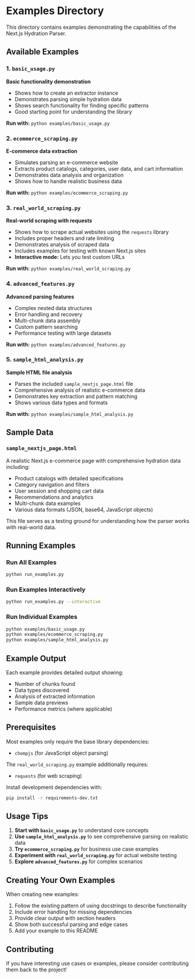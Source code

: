 # Examples Directory

This directory contains examples demonstrating the capabilities of the Next.js Hydration Parser.

## Available Examples

### 1. `basic_usage.py`
**Basic functionality demonstration**
- Shows how to create an extractor instance
- Demonstrates parsing simple hydration data
- Shows search functionality for finding specific patterns
- Good starting point for understanding the library

**Run with:** `python examples/basic_usage.py`

### 2. `ecommerce_scraping.py`
**E-commerce data extraction**
- Simulates parsing an e-commerce website
- Extracts product catalogs, categories, user data, and cart information
- Demonstrates data analysis and organization
- Shows how to handle realistic business data

**Run with:** `python examples/ecommerce_scraping.py`

### 3. `real_world_scraping.py`
**Real-world scraping with requests**
- Shows how to scrape actual websites using the `requests` library
- Includes proper headers and rate limiting
- Demonstrates analysis of scraped data
- Includes examples for testing with known Next.js sites
- **Interactive mode:** Lets you test custom URLs

**Run with:** `python examples/real_world_scraping.py`

### 4. `advanced_features.py`
**Advanced parsing features**
- Complex nested data structures
- Error handling and recovery
- Multi-chunk data assembly
- Custom pattern searching
- Performance testing with large datasets

**Run with:** `python examples/advanced_features.py`

### 5. `sample_html_analysis.py`
**Sample HTML file analysis**
- Parses the included `sample_nextjs_page.html` file
- Comprehensive analysis of realistic e-commerce data
- Demonstrates key extraction and pattern matching
- Shows various data types and formats

**Run with:** `python examples/sample_html_analysis.py`

## Sample Data

### `sample_nextjs_page.html`
A realistic Next.js e-commerce page with comprehensive hydration data including:
- Product catalogs with detailed specifications
- Category navigation and filters
- User session and shopping cart data
- Recommendations and analytics
- Multi-chunk data examples
- Various data formats (JSON, base64, JavaScript objects)

This file serves as a testing ground for understanding how the parser works with real-world data.

## Running Examples

### Run All Examples
```bash
python run_examples.py
```

### Run Examples Interactively
```bash
python run_examples.py --interactive
```

### Run Individual Examples
```bash
python examples/basic_usage.py
python examples/ecommerce_scraping.py
python examples/sample_html_analysis.py
```

## Example Output

Each example provides detailed output showing:
- Number of chunks found
- Data types discovered
- Analysis of extracted information
- Sample data previews
- Performance metrics (where applicable)

## Prerequisites

Most examples only require the base library dependencies:
- `chompjs` (for JavaScript object parsing)

The `real_world_scraping.py` example additionally requires:
- `requests` (for web scraping)

Install development dependencies with:
```bash
pip install -r requirements-dev.txt
```

## Usage Tips

1. **Start with `basic_usage.py`** to understand core concepts
2. **Use `sample_html_analysis.py`** to see comprehensive parsing on realistic data
3. **Try `ecommerce_scraping.py`** for business use case examples
4. **Experiment with `real_world_scraping.py`** for actual website testing
5. **Explore `advanced_features.py`** for complex scenarios

## Creating Your Own Examples

When creating new examples:
1. Follow the existing pattern of using docstrings to describe functionality
2. Include error handling for missing dependencies
3. Provide clear output with section headers
4. Show both successful parsing and edge cases
5. Add your example to this README

## Contributing

If you have interesting use cases or examples, please consider contributing them back to the project!
